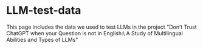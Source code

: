 # LLM-test-data
This page includes the data we used to test LLMs in the project "Don’t Trust ChatGPT when your Question is not in English:\\ A Study of Multilingual Abilities and Types of LLMs"
